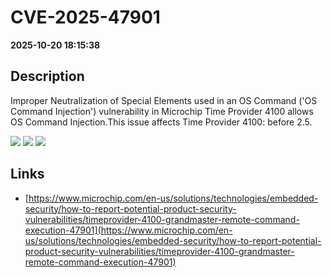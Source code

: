 # CVE-2025-47901

**2025-10-20 18:15:38**

## Description
Improper Neutralization of Special Elements used in an OS Command ('OS Command Injection') vulnerability in Microchip Time Provider 4100 allows OS Command Injection.This issue affects Time Provider 4100: before 2.5.

![](https://img.shields.io/static/v1?label=Score&message=8.9&color=red)
![](https://img.shields.io/static/v1?label=Severity&message=HIGH&color=red)
![](https://img.shields.io/static/v1?label=CWE&message=RCE&color=green)

## Links
- [https://www.microchip.com/en-us/solutions/technologies/embedded-security/how-to-report-potential-product-security-vulnerabilities/timeprovider-4100-grandmaster-remote-command-execution-47901](https://www.microchip.com/en-us/solutions/technologies/embedded-security/how-to-report-potential-product-security-vulnerabilities/timeprovider-4100-grandmaster-remote-command-execution-47901)
